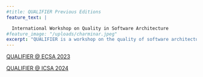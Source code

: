 ```yaml
---
#title: QUALIFIER Previous Editions
feature_text: |

  International Workshop on Quality in Software Architecture 
#feature_image: "/uploads/charminar.jpeg"
excerpt: "QUALIFIER is a workshop on the quality of software architectures."
---
```


[QUALIFIER @ ECSA 2023](/2023)

[QUALIFIER @ ICSA 2024](/2024)
